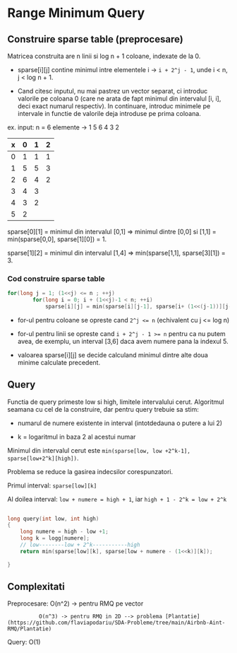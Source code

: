 # Range Minimum Query


## Construire sparse table (preprocesare)

Matricea construita are n linii si log n + 1 coloane, indexate de la 0.

* sparse[i][j] contine minimul intre elementele i -> `i + 2^j - 1`, unde i < n, j < log n + 1.

* Cand citesc inputul, nu mai pastrez un vector separat, ci introduc valorile pe coloana 0 (care ne arata de fapt minimul din intervalul [i, i], deci exact numarul respectiv). In continuare, introduc minimele pe intervale in functie de valorile deja introduse pe prima coloana. 

ex. input: n = 6 elemente -> 1 5 6 4 3 2 

 x  |  0 | 1  | 2
--- | ---| ---| ---
 0  |  1 | 1  | 1 
 1  |  5 | 5  | 3    
 2  |  6 | 4  | 2 
 3  |  4 | 3  |   
 4  |  3 | 2  |   
 5  |  2 |    |   

sparse[0][1] = minimul din intervalul [0,1] => minimul dintre [0,0] si [1,1] = min(sparse[0,0], sparse[1][0]) = 1.

sparse[1][2] = minimul din intervalul [1,4] => min(sparse[1,1], sparse[3][1]) = 3.

 ### Cod construire sparse table
```c++
for(long j = 1; (1<<j) <= n ; ++j)
        for(long i = 0; i + (1<<j)-1 < n; ++i)
            sparse[i][j] = min(sparse[i][j-1], sparse[i+ (1<<(j-1))][j-1]);

```        	

* for-ul pentru coloane se opreste cand `2^j <= n` (echivalent cu j <= log n)

* for-ul pentru linii se opreste cand `i + 2^j - 1 >= n` pentru ca nu putem avea, de exemplu, un interval [3,6] daca avem numere pana la indexul 5.

* valoarea sparse[i][j] se decide calculand minimul dintre alte doua minime calculate precedent.


## Query 

Functia de query primeste low si high, limitele intervalului cerut.
Algoritmul seamana cu cel de la construire, dar pentru query trebuie sa stim:

* numarul de numere existente in interval (intotdedauna o putere a lui 2)

* k = logaritmul in baza 2 al acestui numar 

Minimul din intervalul cerut este `min(sparse[low, low +2^k-1], sparse[low+2^k][high])`.

Problema se reduce la gasirea indecsilor corespunzatori.

Primul interval: `sparse[low][k]` 

Al doilea interval: `low + numere = high + 1`, iar `high + 1 - 2^k = low + 2^k`

```c++
	
long query(int low, int high)
{
    long numere = high - low +1;
    long k = logg[numere];
    // low--------low + 2^k-----------high
    return min(sparse[low][k], sparse[low + numere - (1<<k)][k]);
 
}
```


## Complexitati

Preprocesare: O(n^2) -> pentru RMQ pe vector
             
              O(n^3) -> pentru RMQ in 2D --> problema [Plantatie](https://github.com/flaviapodariu/SDA-Probleme/tree/main/Airbnb-Aint-RMQ/Plantatie)

Query: O(1)

